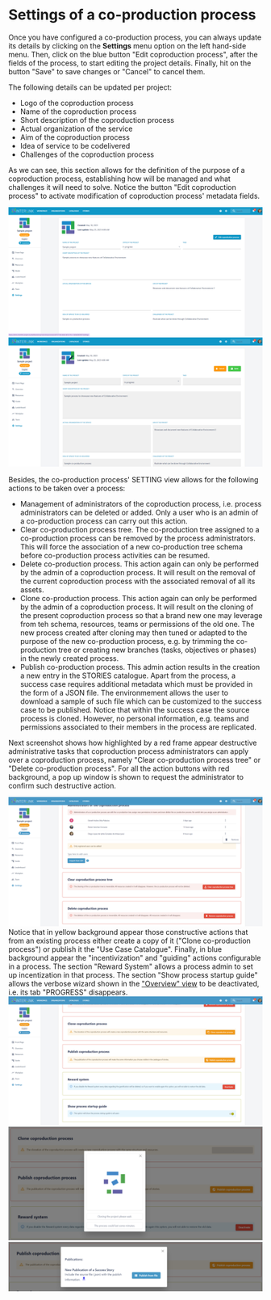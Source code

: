 # Settings of a co-production process

Once you have configured a co-production process, you can always update its details by clicking on the **Settings** menu option on the left hand-side menu. Then, click on the blue button "Edit coproduction process", after the fields of the process, to start editing the project details. Finally, hit on the button "Save" to save changes or "Cancel" to cancel them. 

The following details can be updated per project:
- Logo of the coproduction process
- Name of the coproduction process 
- Short description of the coproduction process
- Actual organization of the service
- Aim of the coproduction process
- Idea of service to be codelivered
- Challenges of the coproduction process

As we can see, this section allows for the definition of the purpose of a coproduction process, establishing how will be managed and what challenges it will need to solve. Notice the button "Edit coproduction process" to activate modification of coproduction process' metadata fields. 

![Main screen with co-production process settings](images/coproductionprocess-settings-metadata.png)
![Co-production process setting screen after clicking on PENCIL icon](images/coproductionprocess-settings-metadata1.png)

Besides, the co-production process' SETTING view allows for the following actions to be taken over a process:
- Management of administrators of the coproduction process, i.e. process administrators can be deleted or added. Only a user who is an admin of a co-production process can carry out this action.
- Clear co-production process tree. The co-production tree assigned to a co-production process can be removed by the process administrators. This will force the association of a new co-production tree schema before co-production process activities can be resumed. 
- Delete co-production process. This action again can only be performed by the admin of a coproduction process. It will result on the removal of the current coproduction process with the associated removal of all its assets. 
- Clone co-production process. This action again can only be performed by the admin of a coproduction process. It will result on the cloning of the present coproduction process so that a brand new one may leverage from teh schema, resources, teams or permissions of the old one. The new process created after cloning may then tuned or adapted to the purpose of the new co-production process, e.g. by trimming the co-production tree or creating new branches (tasks, objectives or phases) in the newly created process.  
- Publish co-production process. This admin action results in the creation a new entry in the STORIES catalogue. Apart from the process, a success case requires additional metadata which must be provided in the form of a JSON file. The environmement allows the user to download a sample of such file which can be customized to the success case to be published. Notice that within the success case the source process is cloned. However, no personal information, e.g. teams and permissions associated to their members in the process are replicated. 

Next screenshot shows how highlighted by a red frame appear destructive administrative tasks that coproduction process administrators can apply over a coproduction process, namely "Clear co-production process tree" or "Delete co-production process". For all the action buttons with red background, a pop up window is shown to request the administrator to confirm such destructive action.    


![Admin actions overs coproduction process](images/coproductionprocess-settings-adminactions.png)
Notice that in yellow background appear those constructive actions that from an existing process either create a copy of it ("Clone co-production process") or publish it the "Use Case Catalogue". Finally, in blue background appear the "incentivization" and "guiding" actions configurable in a process. The section "Reward System" allows a process admin to set up incentization in that process. The section "Show process startup guide" allows the verbose wizard shown in the ["Overview" view](/docs/en/coproductionprocess-overview.html) to be deactivated, i.e. its tab "PROGRESS" disappears.
![Cloning and activation actions overs coproduction process](images/coproductionprocess-settings-cloning-activating.png)
![Cloning of coproduction process](images/coproductionprocess-cloning-popup.png)
![Publication of succes case from coproduction process](images/coproductionprocess-usecasepub-popup.png)



